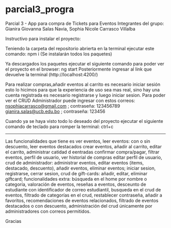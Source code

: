# parcial3_progra
Parcial 3 - App para compra de Tickets para Eventos Integrantes del grupo: Gianira Giovanna Salas Navia, Sophia Nicole Carrasco Villalba

Instructivo para instalar el proyecto:

Teniendo la carpeta del repositorio abrierta en la terminal ejecutar este comando: npm i (Se instalarán todos los paquetes)

Ya descargados los paquetes ejecutar el siguiente comando para poder ver el proyecto en el browser: ng start Posteriormente ingresar al link que devuelve la terminal (http://localhost:4200/)

Para realizar compras,añadir eventos al carrito es necesario iniciar sesión esto lo hicimos para que la experiencia de uso sea mas real, sino hay una cuenta registrada es necesario registrarse y luego iniciar sesion.
Para poder ver el CRUD Administrador puede ingresar con estos correos:
nsophiacarrasco@gmail.com ; contraseña: 123456789
gianira.salas@ucb.edu.bo ; contraseña: 123456

Cuando ya se haya visto todo lo deseado del proyecto ejecutar el siguiente comando de teclado para romper la terminal: ctrl+c

-----------------------------------------------------------

Las funcionalidades que tiene es ver eventos, leer eventos: con o sin descuento, leer eventos destacados crear eventos, añadir al carrito, editar el carrito, administrar catidad d eentradas confirmar compra/pagar, filtrar eventos, perfil de usuario, ver historial de compras editar perfil de usuario, crud de administrador: administrar eventos, editar eventos (items, destacado, descuento), añadir eventos, eliminar eventos; iniciar sesion, registrarse, cerrar sesion, crud de gift-cards: añadir, editar, eliminar giftcard;  funcionalidades extra: 
búsqueda en el home por nombre o categoría, valoración de eventos, reseñas a eventos, desceunto de estudiante con identificador de correo estudiantil, busqueda en el crud de eventos, filtrado de categorías en el crud, restablecer contraseña, añadir a favoritos, recomendaciones de eventos relacionados, filtrado de eventos destacados o con descuento, administración del crud únicamente por administradores con correos permitidos.

Gracias 
